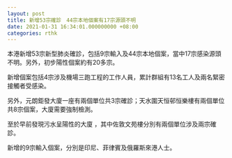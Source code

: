 ```yaml
---
layout: post
title: 新增53宗確診　44宗本地個案有17宗源頭不明
date: 2021-01-31 16:34:01.000000000 +08:00
categories: rthk
---
```


本港新增53宗新型肺炎確診，包括9宗輸入及44宗本地個案，當中17宗感染源頭不明。另外，初步陽性個案約有20多宗。

新增個案包括4宗涉及機場三跑工程的工作人員，累計群組有13名工人及兩名緊密接觸者受感染。

另外，元朗鉅發大廈一座有兩個單位共3宗確診；天水圍天恒邨恒樂樓有兩個單位共8宗個案，大廈需要強制檢測。

至於早前發現污水呈陽性的大廈 ，其中佐敦文苑樓分別有兩個單位涉及兩宗確診。

新增的9宗輸入個案，分別是印尼、菲律賓及俄羅斯來港人士。

